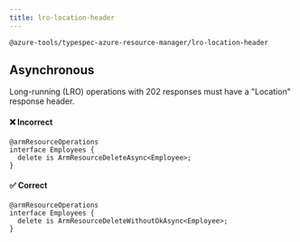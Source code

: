 ```yaml
---
title: lro-location-header
---
```


```text title=- Full name-
@azure-tools/typespec-azure-resource-manager/lro-location-header
```

## Asynchronous

Long-running (LRO) operations with 202 responses must have a "Location" response header.

#### ❌ Incorrect

```tsp
@armResourceOperations
interface Employees {
  delete is ArmResourceDeleteAsync<Employee>;
}
```

#### ✅ Correct

```tsp
@armResourceOperations
interface Employees {
  delete is ArmResourceDeleteWithoutOkAsync<Employee>;
}
```
